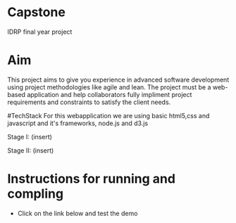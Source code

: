 # Capstone
IDRP final year project

# Aim
This project aims to give you experience in advanced software development using project methodologies like agile and lean. The project must be a web-based application and help collaborators fully impliment project requirements and constraints to satisfy the client needs.

#TechStack
For this webapplication we are using basic html5,css and javascript and it's frameworks, node.js and d3.js

Stage I: (insert)

Stage II: (insert)

# Instructions for running and compling

* Click on the link below and test the demo
